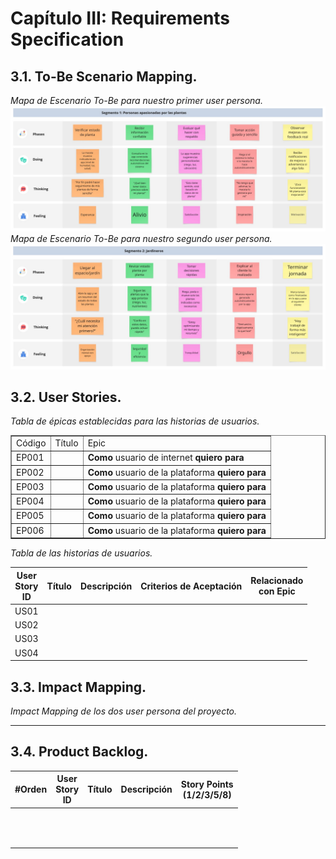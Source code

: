 # Capítulo III: Requirements Specification
## 3.1. To-Be Scenario Mapping.

*Mapa de Escenario To-Be para nuestro primer user persona.*
<img src="/assets/capitulo-3/to-be scenario-1.jpg">
*Mapa de Escenario To-Be para nuestro segundo user persona.*
<img src="/assets/capitulo-3/to-be-scenario-2.jpg">
## 3.2. User Stories.
*Tabla de épicas establecidas para las historias de usuarios.*
<table border="1" style="text-align: left;">
	<tbody>
		<tr>
			<td colspan="1">Código</td>
            <td colspan="1">Título</td>
            <td colspan="1">Epic</td>
		</tr>
		<tr>
            <td colspan="1">EP001</td>
            <td colspan="1"> </td>
            <td colspan="1">
            <strong>Como</strong> usuario de internet<strong> quiero</strong> <strong> para</strong> 
</td>
		</tr>
        <tr>
            <td colspan="1">EP002</td>
            <td colspan="1"></td>
            <td colspan="1">
            <strong>Como</strong> usuario de la plataforma <strong>quiero </strong></strong> <strong>para </strong> 
            </td>
		</tr>
        <tr>
            <td colspan="1">EP003</td>
            <td colspan="1"></td>
            <td colspan="1">
            <strong>Como</strong> usuario de la plataforma <strong>quiero </strong><strong>para</strong>
            </td>
		</tr>
        <tr>
            <td colspan="1">EP004</td>
            <td colspan="1"> </td>
            <td colspan="1">
            <strong>Como</strong> usuario de la plataforma <strong>quiero</strong>  <strong>para</strong> 
            </td>
		</tr>
        <tr>
            <td colspan="1">EP005</td>
            <td colspan="1"> </td>
            <td colspan="1">
            <strong>Como</strong> usuario de la plataforma <strong>quiero</strong>  <strong>para</strong> 
            </td>
		</tr>
        <tr>
            <td colspan="1">EP006</td>
            <td colspan="1"></td>
            <td colspan="1">
            <strong>Como</strong> usuario de la plataforma <strong>quiero</strong> <strong>para</strong> 
            </td>
		</tr>
	</tbody>
</table>

*Tabla de las historias de usuarios.*

| User<br>Story<br>ID | Título | Descripción | Criterios de Aceptación | Relacionado<br>con Epic |
|---------------------|--------|-------------|-------------------------|-------------------------|
|US01|||||
|US02|||||
|US03|||||
|US04|||||
## 3.3. Impact Mapping.

*Impact Mapping de los dos user persona del proyecto.*

---
## 3.4. Product Backlog.

| #Orden | User<br>Story<br>ID | Título | Descripción | Story Points<br>(1/2/3/5/8)|
|--------|---------------------|--------|-------------|----------------------------|
||||||
||||||
||||||
||||||
||||||
||||||
||||||
||||||
||||||
||||||
||||||
||||||